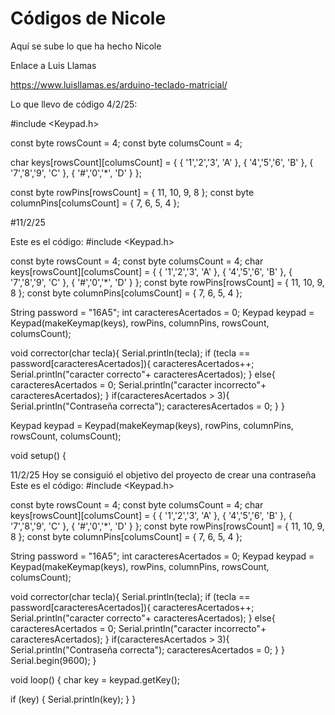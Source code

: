 # Códigos de Nicole

Aquí se sube lo que ha hecho Nicole

Enlace a Luis Llamas

https://www.luisllamas.es/arduino-teclado-matricial/

Lo que llevo de código 4/2/25:


#include <Keypad.h>
 
const byte rowsCount = 4;
const byte columsCount = 4;
 
char keys[rowsCount][columsCount] = {
   { '1','2','3', 'A' },
   { '4','5','6', 'B' },
   { '7','8','9', 'C' },
   { '#','0','*', 'D' }
};
 
const byte rowPins[rowsCount] = { 11, 10, 9, 8 };
const byte columnPins[columsCount] = { 7, 6, 5, 4 };

#11/2/25

Este es el código:
#include <Keypad.h>

const byte rowsCount = 4; const byte columsCount = 4;
char keys[rowsCount][columsCount] = { { '1','2','3', 'A' }, { '4','5','6', 'B' }, { '7','8','9', 'C' }, { '#','0','*', 'D' } };
const byte rowPins[rowsCount] = { 11, 10, 9, 8 }; const byte columnPins[columsCount] = { 7, 6, 5, 4 };

String password = "16A5";
int caracteresAcertados = 0;
Keypad keypad = Keypad(makeKeymap(keys), rowPins, columnPins, rowsCount, columsCount);

void corrector(char tecla){
 Serial.println(tecla);
 if (tecla == password[caracteresAcertados]){
    caracteresAcertados++;
    Serial.println("caracter correcto"+ caracteresAcertados);
  }
  else{
    caracteresAcertados = 0;
    Serial.println("caracter incorrecto"+ caracteresAcertados);
  }
  if(caracteresAcertados > 3){
    Serial.println("Contraseña correcta");
    caracteresAcertados = 0;
  }
}
 
Keypad keypad = Keypad(makeKeymap(keys), rowPins, columnPins, rowsCount, columsCount);
 
void setup() {

11/2/25
Hoy se consiguió el objetivo del proyecto de crear una contraseña
Este es el código:
#include <Keypad.h>

const byte rowsCount = 4; const byte columsCount = 4;
char keys[rowsCount][columsCount] = { { '1','2','3', 'A' }, { '4','5','6', 'B' }, { '7','8','9', 'C' }, { '#','0','*', 'D' } };
const byte rowPins[rowsCount] = { 11, 10, 9, 8 }; const byte columnPins[columsCount] = { 7, 6, 5, 4 };

String password = "16A5";
int caracteresAcertados = 0;
Keypad keypad = Keypad(makeKeymap(keys), rowPins, columnPins, rowsCount, columsCount);

void corrector(char tecla){
 Serial.println(tecla);
 if (tecla == password[caracteresAcertados]){
    caracteresAcertados++;
    Serial.println("caracter correcto"+ caracteresAcertados);
  }
  else{
    caracteresAcertados = 0;
    Serial.println("caracter incorrecto"+ caracteresAcertados);
  }
  if(caracteresAcertados > 3){
    Serial.println("Contraseña correcta");
    caracteresAcertados = 0;
  }
}
   Serial.begin(9600);
}
 
void loop() {
   char key = keypad.getKey();
 
   if (key) {
      Serial.println(key);
   }
}
